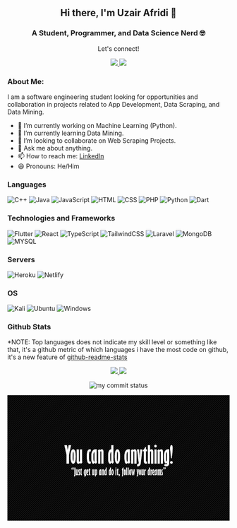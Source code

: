 <h2 align="center"> Hi there, I'm Uzair Afridi 👋 </h2>
<h3 align="center">A Student, Programmer, and Data Science Nerd 🤓</h3>

<div align="center">
 <p align="center">Let's connect!</p>
<!--  <a href="https://uzairafridi00.github.io/uzair-portfolio/">
    <img src="https://img.shields.io/badge/Portfolio Website-1DA1F2?style=for-the-badge&logo=Personal_Website&logoColor=white" />
 </a> -->
<a href="https://twitter.com/uzair__afridi/">
    <img src="https://img.shields.io/badge/Twitter-1DA1F2?style=for-the-badge&logo=twitter&logoColor=white" />
 </a>
 
 <a href="www.linkedin.com/in/uzair-afridi-011bbb199">
    <img src="https://img.shields.io/badge/linkedin-%230077B5.svg?&style=for-the-badge&logo=linkedin&logoColor=white" />
</a>

 
</div>

### About Me:
  
I am a software engineering student looking for opportunities and collaboration in projects related to App Development, Data Scraping, and Data Mining.

- 🔭 I’m currently working on Machine Learning (Python).
- 🌱 I’m currently learning Data Mining.
- 👯 I’m looking to collaborate on Web Scraping Projects.
- 💬 Ask me about anything.
- 📫 How to reach me: [LinkedIn](https://www.linkedin.com/in/uzair-afridi-011bbb199/)
- 😄 Pronouns: He/Him


### Languages
![C++](https://img.shields.io/badge/-C++-000?logo=c)
![Java](https://img.shields.io/badge/-Java-000?logo=java)
![JavaScript](https://img.shields.io/badge/-Javascript-000?logo=javascript)
![HTML](https://img.shields.io/badge/-HTML-000?logo=HTML5)
![CSS](https://img.shields.io/badge/-CSS3-000?logo=CSS3)
![PHP](https://img.shields.io/badge/php-%23777BB4.svg?style=for-the-badge&logo=php&logoColor=white)
![Python](https://img.shields.io/badge/python-3670A0?style=for-the-badge&logo=python&logoColor=ffdd54)
![Dart](https://img.shields.io/badge/dart-3670A0?style=for-the-badge&logo=dart&logoColor=4597ce)


### Technologies and Frameworks
![Flutter](https://img.shields.io/badge/flutter-%2320232a.svg?style=for-the-badge&logo=flutter&logoColor=%42A5F5)
![React](https://img.shields.io/badge/react-%2320232a.svg?style=for-the-badge&logo=react&logoColor=%2361DAFB)
![TypeScript](https://img.shields.io/badge/typescript-%2320232a.svg?style=for-the-badge&logo=typescript&logoColor=%2361DAFB)
![TailwindCSS](https://img.shields.io/badge/tailwindcss-%2338B2AC.svg?style=for-the-badge&logo=tailwind-css&logoColor=white)
![Laravel](https://img.shields.io/badge/laravel-%23FF2D20.svg?style=for-the-badge&logo=laravel&logoColor=white)
![MongoDB](https://img.shields.io/badge/-MongoDB-000?logo=MongoDB)
![MYSQL](https://img.shields.io/badge/-MYSQL-000?logo=MYSQL)


### Servers
![Heroku](https://img.shields.io/badge/heroku-%23430098.svg?style=for-the-badge&logo=heroku&logoColor=white)
![Netlify](https://img.shields.io/badge/netlify-%23000000.svg?style=for-the-badge&logo=netlify&logoColor=#00C7B7)


### OS
![Kali](https://img.shields.io/badge/Kali-268BEE?style=for-the-badge&logo=kalilinux&logoColor=white)
![Ubuntu](https://img.shields.io/badge/Ubuntu-dd4814?style=for-the-badge&logo=Ubuntu&logoColor=white)
![Windows](https://img.shields.io/badge/Windows-00a2ed?style=for-the-badge&logo=Windows&logoColor=white)

### Github Stats

*NOTE: Top languages does not indicate my skill level or something like that, it's a github metric of which languages i have the most code on github, it's a new feature of [github-readme-stats](https://github.com/anuraghazra/github-readme-stats)

<p align="center">
<a href="https://github.com/uzairafridi00">
  <img height="180em" src="https://github-readme-stats.vercel.app/api?username=uzairafridi00&show_icons=true&theme=react&include_all_commits=true&count_private=true"/> 
  <img height="180em" src="https://github-readme-stats-eight-theta.vercel.app/api/top-langs/?username=uzairafridi00&layout=compact&langs_count=8&theme=react"/>
</a>
</p>

<p align="center">
<img src="https://github-readme-streak-stats.herokuapp.com/?user=uzairafridi00&theme=react&hide_border=true" alt="my commit status" width="49%" /> 
</p>

<p align="center">
<img src="https://github.com/uzairafridi00/uzairafridi00/blob/main/images/you_can_do.jpg" alt="Image Not Found"/>
</p>
